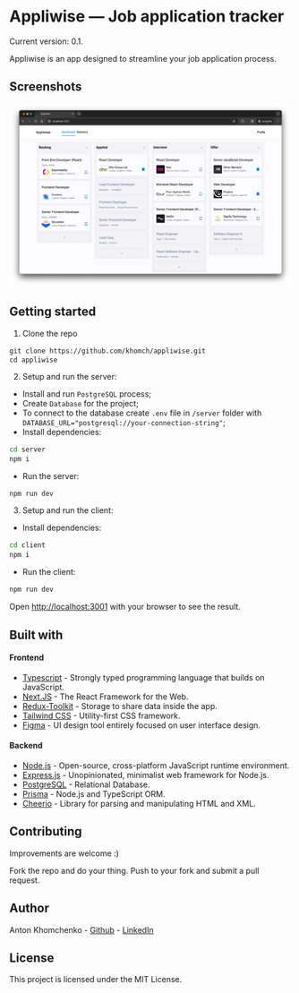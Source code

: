 # Appliwise — Job application tracker
Current version: 0.1.

Appliwise is an app designed to streamline your job application process.

## Screenshots

<p align="center">
  <img src="images/interface.png" />
</p>



## Getting started

1. Clone the repo

```
git clone https://github.com/khomch/appliwise.git
cd appliwise
```

2. Setup and run the server:

- Install and run `PostgreSQL` process;
- Create `Database` for the project;
- To connect to the database create `.env` file in `/server` folder with `DATABASE_URL="postgresql://your-connection-string"`;
- Install dependencies:
```bash
cd server
npm i
```
- Run the server:
```bash
npm run dev
```

3. Setup and run the client:
- Install dependencies:
```bash
cd client
npm i
```
- Run the client:
```bash
npm run dev
```


Open [http://localhost:3001](http://localhost:3001) with your browser to see the result.


## Built with
#### Frontend
* [Typescript](https://www.typescriptlang.org/) - Strongly typed programming language that builds on JavaScript.
* [Next.JS](https://nextjs.org/) - The React Framework for the Web.
* [Redux-Toolkit](https://redux-toolkit.js.org/) - Storage to share data inside the app.
* [Tailwind CSS](https://tailwindcss.com/) - Utility-first CSS framework.
* [Figma](https://www.figma.com/) - UI design tool entirely focused on user interface design.

#### Backend
* [Node.js](https://nodejs.org/en) - Open-source, cross-platform JavaScript runtime environment.
* [Express.js](https://expressjs.com/) - Unopinionated, minimalist web framework for Node.js.
* [PostgreSQL](https://www.postgresql.org/) - Relational Database.
* [Prisma](https://tailwindcss.com/) - Node.js and TypeScript ORM.
* [Cheerio](https://www.figma.com/) - Library for parsing and manipulating HTML and XML.


## Contributing

Improvements are welcome :)

Fork the repo and do your thing. Push to your fork and submit a pull request.


## Author

Anton Khomchenko - [Github](https://github.com/khomch) - [LinkedIn](https://www.linkedin.com/in/khomchenko/)


## License

This project is licensed under the MIT License.
